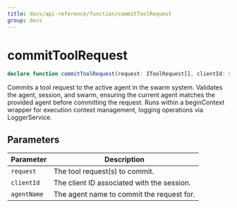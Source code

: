 ```yaml
---
title: docs/api-reference/function/commitToolRequest
group: docs
---
```


# commitToolRequest

```ts
declare function commitToolRequest(request: IToolRequest[], clientId: string, agentName: string): Promise<string[]>;
```

Commits a tool request to the active agent in the swarm system.
Validates the agent, session, and swarm, ensuring the current agent matches the provided agent before committing the request.
Runs within a beginContext wrapper for execution context management, logging operations via LoggerService.

## Parameters

| Parameter | Description |
|-----------|-------------|
| `request` | The tool request(s) to commit. |
| `clientId` | The client ID associated with the session. |
| `agentName` | The agent name to commit the request for. |
